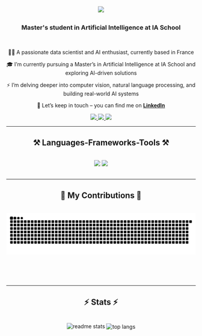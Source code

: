 <h1 align="center">
    <img src="https://readme-typing-svg.herokuapp.com/?font=Righteous&size=35&center=true&vCenter=true&width=500&height=70&duration=2500&lines=Hi+There!+👋;+I'm+Othman+SAMIH!;" />
</h1>

<h3 align="center">Master's student in Artificial Intelligence at IA School</h3>

<br/>

<div align="center">
 
 👨‍💻 A passionate data scientist and AI enthusiast, currently based in France
 
 🎓 I’m currently pursuing a Master’s in Artificial Intelligence at IA School and exploring AI-driven solutions

 ⚡ I’m delving deeper into computer vision, natural language processing, and building real-world AI systems

 💬 Let’s keep in touch – you can find me on **[LinkedIn](https://www.linkedin.com/in/othmansamih/)**

 </div>
 
<div align="center"> 
  <a href="mailto:othmansamih001@gmail.com">
    <img src="https://img.shields.io/badge/Gmail-333333?style=for-the-badge&logo=gmail&logoColor=red" />
  </a>
  <a href="https://www.linkedin.com/in/othmansamih/" target="_blank">
    <img src="https://img.shields.io/badge/LinkedIn-0077B5?style=for-the-badge&logo=linkedin&logoColor=white" target="_blank" />
  </a>
  <a href="https://othmansamih.github.io/" target="_blank">
     <img src="https://img.shields.io/badge/Portfolio-FF5722?style=for-the-badge&logo=todoist&logoColor=white" target="_blank" /> <!-- sqlite, safari, google-chrome are other good icon options -->
  </a>
</div>

 <hr/>
 
<h2 align="center">⚒️ Languages-Frameworks-Tools ⚒️</h2>
<br/>
<div align="center">
    <img src="https://skillicons.dev/icons?i=py,java,c,php,docker,tensorflow,vscode,github,pycharm,git" />
    <img src="https://skillicons.dev/icons?i=bootstrap,cmake,html,css,javascript,elasticsearch,fastapi,mysql,opencv,sklearn,mysql,selenium" /><br>
</div>

<br/>
<hr/>

<div align="center">
  <h2>🐍 My Contributions 🐍</h2>
  <br>
  <img alt="snake eating my contributions" src="https://raw.githubusercontent.com/othmansamih/othmansamih/output/github-contribution-grid-snake.svg" /> 
  
  <br/><br/><br/>
</div>

<hr/>

<h2 align="center">⚡ Stats ⚡</h2>
<br>
<div align=center>
  <img width=390 src="https://github-readme-stats.vercel.app/api?username=othmansamih&count_private=true&show_icons=true&theme=react&rank_icon=github&border_radius=10" alt="readme stats" />
  <img width=325 align="center" src="https://github-readme-stats.vercel.app/api/top-langs/?username=othmansamih&hide=HTML&langs_count=8&layout=compact&theme=react&border_radius=10&size_weight=0.5&count_weight=0.5&exclude_repo=github-readme-stats" alt="top langs" />
</div>
